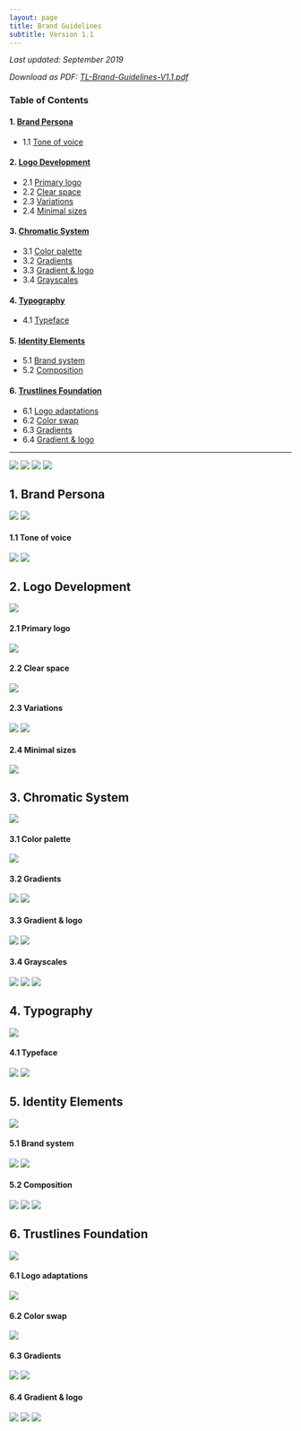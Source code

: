 ```yaml
---
layout: page
title: Brand Guidelines
subtitle: Version 1.1
---
```


_Last updated: September 2019_

_Download as PDF: <a href="../../assets/pdf/TL-Brand-Guidelines-V1.1.pdf" target="_blank">TL-Brand-Guidelines-V1.1.pdf</a>_

### Table of Contents

#### 1. [Brand Persona](#1-brand-persona-1)

  - 1.1 [Tone of voice](#11-tone-of-voice)

#### 2. [Logo Development](#2-logo-development-1)

  - 2.1 [Primary logo](#21-primary-logo)
  - 2.2 [Clear space](#22-clear-space)
  - 2.3 [Variations](#23-variations)
  - 2.4 [Minimal sizes](#24-minimal-sizes)

#### 3. [Chromatic System](#3-chromatic-system-1)

  - 3.1 [Color palette](#31-color-palette)
  - 3.2 [Gradients](#32-gradients)
  - 3.3 [Gradient & logo](#33-gradient--logo)
  - 3.4 [Grayscales](#34-grayscales)

#### 4. [Typography](#4-typography-1)

  - 4.1 [Typeface](#41-typeface)

#### 5. [Identity Elements](#5-identity-elements-1)

  - 5.1 [Brand system](#51-brand-system)
  - 5.2 [Composition](#52-composition)

#### 6. [Trustlines Foundation](#6-trustlines-foundation-1)

  - 6.1 [Logo adaptations](#61-logo-adaptations)
  - 6.2 [Color swap](#62-color-swap)
  - 6.3 [Gradients](#63-gradients)
  - 6.4 [Gradient & logo](#64-gradient--logo)

___

<a href="../../assets/images/brand/guidelines/brand_guidelines01.png" class="brand_guidelines_link"><img src="../../assets/images/brand/guidelines/brand_guidelines01.png" class="brand_guidelines_img" /></a>
<a href="../../assets/images/brand/guidelines/brand_guidelines02.png" class="brand_guidelines_link"><img src="../../assets/images/brand/guidelines/brand_guidelines02.png" class="brand_guidelines_img" /></a>
<a href="../../assets/images/brand/guidelines/brand_guidelines03.png" class="brand_guidelines_link"><img src="../../assets/images/brand/guidelines/brand_guidelines03.png" class="brand_guidelines_img" /></a>
<a href="../../assets/images/brand/guidelines/brand_guidelines04.png" class="brand_guidelines_link"><img src="../../assets/images/brand/guidelines/brand_guidelines04.png" class="brand_guidelines_img" /></a>

## 1. Brand Persona

<a href="../../assets/images/brand/guidelines/brand_guidelines05.png" class="brand_guidelines_link"><img src="../../assets/images/brand/guidelines/brand_guidelines05.png" class="brand_guidelines_img" /></a>
<a href="../../assets/images/brand/guidelines/brand_guidelines06.png" class="brand_guidelines_link"><img src="../../assets/images/brand/guidelines/brand_guidelines06.png" class="brand_guidelines_img" /></a>

#### 1.1 Tone of voice

<a href="../../assets/images/brand/guidelines/brand_guidelines07.png" class="brand_guidelines_link"><img src="../../assets/images/brand/guidelines/brand_guidelines07.png" class="brand_guidelines_img" /></a>
<a href="../../assets/images/brand/guidelines/brand_guidelines08.png" class="brand_guidelines_link"><img src="../../assets/images/brand/guidelines/brand_guidelines08.png" class="brand_guidelines_img" /></a>

## 2. Logo Development

<a href="../../assets/images/brand/guidelines/brand_guidelines09.png" class="brand_guidelines_link"><img src="../../assets/images/brand/guidelines/brand_guidelines09.png" class="brand_guidelines_img" /></a>

#### 2.1 Primary logo

<a href="../../assets/images/brand/guidelines/brand_guidelines10.png" class="brand_guidelines_link"><img src="../../assets/images/brand/guidelines/brand_guidelines10.png" class="brand_guidelines_img" /></a>

#### 2.2 Clear space

<a href="../../assets/images/brand/guidelines/brand_guidelines11.png" class="brand_guidelines_link"><img src="../../assets/images/brand/guidelines/brand_guidelines11.png" class="brand_guidelines_img" /></a>

#### 2.3 Variations

<a href="../../assets/images/brand/guidelines/brand_guidelines12.png" class="brand_guidelines_link"><img src="../../assets/images/brand/guidelines/brand_guidelines12.png" class="brand_guidelines_img" /></a>
<a href="../../assets/images/brand/guidelines/brand_guidelines13.png" class="brand_guidelines_link"><img src="../../assets/images/brand/guidelines/brand_guidelines13.png" class="brand_guidelines_img" /></a>

#### 2.4 Minimal sizes

<a href="../../assets/images/brand/guidelines/brand_guidelines14.png" class="brand_guidelines_link"><img src="../../assets/images/brand/guidelines/brand_guidelines14.png" class="brand_guidelines_img" /></a>

## 3. Chromatic System

<a href="../../assets/images/brand/guidelines/brand_guidelines15.png" class="brand_guidelines_link"><img src="../../assets/images/brand/guidelines/brand_guidelines15.png" class="brand_guidelines_img" /></a>

#### 3.1 Color palette

<a href="../../assets/images/brand/guidelines/brand_guidelines16.png" class="brand_guidelines_link"><img src="../../assets/images/brand/guidelines/brand_guidelines16.png" class="brand_guidelines_img" /></a>

#### 3.2 Gradients

<a href="../../assets/images/brand/guidelines/brand_guidelines17.png" class="brand_guidelines_link"><img src="../../assets/images/brand/guidelines/brand_guidelines17.png" class="brand_guidelines_img" /></a>
<a href="../../assets/images/brand/guidelines/brand_guidelines18.png" class="brand_guidelines_link"><img src="../../assets/images/brand/guidelines/brand_guidelines18.png" class="brand_guidelines_img" /></a>

#### 3.3 Gradient & logo

<a href="../../assets/images/brand/guidelines/brand_guidelines19.png" class="brand_guidelines_link"><img src="../../assets/images/brand/guidelines/brand_guidelines19.png" class="brand_guidelines_img" /></a>
<a href="../../assets/images/brand/guidelines/brand_guidelines20.png" class="brand_guidelines_link"><img src="../../assets/images/brand/guidelines/brand_guidelines20.png" class="brand_guidelines_img" /></a>

#### 3.4 Grayscales

<a href="../../assets/images/brand/guidelines/brand_guidelines21.png" class="brand_guidelines_link"><img src="../../assets/images/brand/guidelines/brand_guidelines21.png" class="brand_guidelines_img" /></a>
<a href="../../assets/images/brand/guidelines/brand_guidelines22.png" class="brand_guidelines_link"><img src="../../assets/images/brand/guidelines/brand_guidelines22.png" class="brand_guidelines_img" /></a>
<a href="../../assets/images/brand/guidelines/brand_guidelines23.png" class="brand_guidelines_link"><img src="../../assets/images/brand/guidelines/brand_guidelines23.png" class="brand_guidelines_img" /></a>

## 4. Typography

<a href="../../assets/images/brand/guidelines/brand_guidelines24.png" class="brand_guidelines_link"><img src="../../assets/images/brand/guidelines/brand_guidelines24.png" class="brand_guidelines_img" /></a>

#### 4.1 Typeface

<a href="../../assets/images/brand/guidelines/brand_guidelines25.png" class="brand_guidelines_link"><img src="../../assets/images/brand/guidelines/brand_guidelines25.png" class="brand_guidelines_img" /></a>
<a href="../../assets/images/brand/guidelines/brand_guidelines26.png" class="brand_guidelines_link"><img src="../../assets/images/brand/guidelines/brand_guidelines26.png" class="brand_guidelines_img" /></a>

## 5. Identity Elements

<a href="../../assets/images/brand/guidelines/brand_guidelines27.png" class="brand_guidelines_link"><img src="../../assets/images/brand/guidelines/brand_guidelines27.png" class="brand_guidelines_img" /></a>

#### 5.1 Brand system

<a href="../../assets/images/brand/guidelines/brand_guidelines28.png" class="brand_guidelines_link"><img src="../../assets/images/brand/guidelines/brand_guidelines28.png" class="brand_guidelines_img" /></a>
<a href="../../assets/images/brand/guidelines/brand_guidelines29.png" class="brand_guidelines_link"><img src="../../assets/images/brand/guidelines/brand_guidelines29.png" class="brand_guidelines_img" /></a>

#### 5.2 Composition

<a href="../../assets/images/brand/guidelines/brand_guidelines30.png" class="brand_guidelines_link"><img src="../../assets/images/brand/guidelines/brand_guidelines30.png" class="brand_guidelines_img" /></a>
<a href="../../assets/images/brand/guidelines/brand_guidelines31.png" class="brand_guidelines_link"><img src="../../assets/images/brand/guidelines/brand_guidelines31.png" class="brand_guidelines_img" /></a>
<a href="../../assets/images/brand/guidelines/brand_guidelines32.png" class="brand_guidelines_link"><img src="../../assets/images/brand/guidelines/brand_guidelines32.png" class="brand_guidelines_img" /></a>

## 6. Trustlines Foundation

<a href="../../assets/images/brand/guidelines/brand_guidelines33.png" class="brand_guidelines_link"><img src="../../assets/images/brand/guidelines/brand_guidelines33.png" class="brand_guidelines_img" /></a>

#### 6.1 Logo adaptations

<a href="../../assets/images/brand/guidelines/brand_guidelines34.png" class="brand_guidelines_link"><img src="../../assets/images/brand/guidelines/brand_guidelines34.png" class="brand_guidelines_img" /></a>

#### 6.2 Color swap

<a href="../../assets/images/brand/guidelines/brand_guidelines35.png" class="brand_guidelines_link"><img src="../../assets/images/brand/guidelines/brand_guidelines35.png" class="brand_guidelines_img" /></a>

#### 6.3 Gradients

<a href="../../assets/images/brand/guidelines/brand_guidelines36.png" class="brand_guidelines_link"><img src="../../assets/images/brand/guidelines/brand_guidelines36.png" class="brand_guidelines_img" /></a>
<a href="../../assets/images/brand/guidelines/brand_guidelines37.png" class="brand_guidelines_link"><img src="../../assets/images/brand/guidelines/brand_guidelines37.png" class="brand_guidelines_img" /></a>

#### 6.4 Gradient & logo

<a href="../../assets/images/brand/guidelines/brand_guidelines38.png" class="brand_guidelines_link"><img src="../../assets/images/brand/guidelines/brand_guidelines38.png" class="brand_guidelines_img" /></a>
<a href="../../assets/images/brand/guidelines/brand_guidelines39.png" class="brand_guidelines_link"><img src="../../assets/images/brand/guidelines/brand_guidelines39.png" class="brand_guidelines_img" /></a>
<a href="../../assets/images/brand/guidelines/brand_guidelines40.png" class="brand_guidelines_link"><img src="../../assets/images/brand/guidelines/brand_guidelines40.png" class="brand_guidelines_img" /></a>
